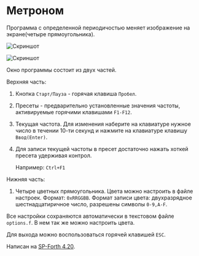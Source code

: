 Метроном
========


Программа с определенной периодичостью меняет изображение на экране(четыре прямоугольника).

![Скриншот](https://github.com/user-attachments/assets/26f3e3d6-d13b-4c43-8f45-cddb86d1a605)

![Скриншот](https://github.com/user-attachments/assets/6b4b2768-1fd9-4265-bf98-98714ba53927)

Окно программы состоит из двух частей.

Верхняя часть:

1.  Кнопка `Старт/Пауза` - горячая клавиша `Пробел`.
    
2.  Пресеты - предварительно установленные значения частоты, активируемые горячими клавишами `F1-F12`.  
     
3.  Текущая частота. Для изменения наберите на клавиатуре нужное число в течении 10-ти секунд и нажмите на клавиатуре клавишу `Ввод(Enter)`. 

4.  Для записи текущей частоты в пресет достаточно нажать хоткей пресета удерживая контрол.
    
    Например: `Ctrl+F1`

Нижняя часть:

1.  Четыре цветных прямоугольника. Цвета можно настроить в файле настроек.
Формат: `0xRRGGBB`.
Формат записи цвета: двухразрядное шестнадцатиричное число, разрешены символы `0-9,A-F`.

Все настройки сохраняются автоматически в текстовом файле `options.f`. В нем так же можно настроить цвета. 
   
Для выхода можно воспользоваться горячей клавишей `ESC`.

Написан на [SP-Forth 4.20](http://spf.sourceforge.net/ "Перейти на сайт SP-Forth").
